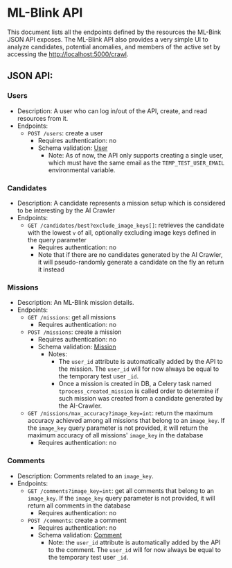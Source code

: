# ML-Blink API

This document lists all the endpoints defined by the resources the ML-Bink JSON API exposes. The ML-Blink API also provides a very simple UI to analyze candidates, potential anomalies, and members of the active set by accessing the [http://localhost:5000/crawl](http://localhost:5000/crawl).

## JSON API:

### Users
  - Description: A user who can log in/out of the API, create, and read resources from it.
  - Endpoints:
    - `POST /users`: create a user
      - Requires authentication: no
      - Schema validation: [User](https://github.com/diegocasmo/ml_blink_api/blob/master/ml_blink_api/models/user.py)
        - Note: As of now, the API only supports creating a single user, which must have the same email as the `TEMP_TEST_USER_EMAIL` environmental variable.

### Candidates
  - Description: A candidate represents a mission setup which is considered to be interesting by the AI Crawler
  - Endpoints:
    - `GET /candidates/best?exclude_image_keys[]`: retrieves the candidate with the lowest `v` of all, optionally excluding image keys defined in the query parameter
      - Requires authentication: no
      - Note that if there are no candidates generated by the AI Crawler, it will pseudo-randomly generate a candidate on the fly an return it instead

### Missions
  - Description: An ML-Blink mission details.
  - Endpoints:
    - `GET /missions`: get all missions
      - Requires authentication: no
    - `POST /missions`: create a mission
      - Requires authentication: no
      - Schema validation: [Mission](https://github.com/diegocasmo/ml_blink_api/blob/master/ml_blink_api/models/mission.py)
        - Notes:
          - The `user_id` attribute is automatically added by the API to the mission. The `user_id` will for now always be equal to the temporary test user `_id`.
          - Once a mission is created in DB, a Celery task named `tprocess_created_mission` is called order to determine if such mission was created from a candidate generated by the AI-Crawler.
    - `GET /missions/max_accuracy?image_key=int`: return the maximum accuracy achieved among all missions that belong to an `image_key`. If the `image_key` query parameter is not provided, it will return the maximum accuracy of all missions' `image_key` in the database
      - Requires authentication: no

### Comments
  - Description: Comments related to an `image_key`.
  - Endpoints:
    - `GET /comments?image_key=int`: get all comments that belong to an `image_key`. If the `image_key` query parameter is not provided, it will return all comments in the database
      - Requires authentication: no
    - `POST /comments`: create a comment
      - Requires authentication: no
      - Schema validation: [Comment](https://github.com/diegocasmo/ml_blink_api/blob/master/ml_blink_api/models/comment.py)
        - Note: the `user_id` attribute is automatically added by the API to the comment. The `user_id` will for now always be equal to the temporary test user `_id`.
